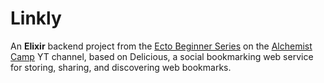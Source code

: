 # Linkly

An **Elixir** backend project from the [Ecto Beginner Series](https://www.youtube.com/playlist?list=PLFhQVxlaKQElscjMvMmyMCaZ9mxf4XAw-) on the [Alchemist Camp](https://alchemist.camp/) YT channel, based on Delicious, a social bookmarking web service for storing, sharing, and discovering web bookmarks.
